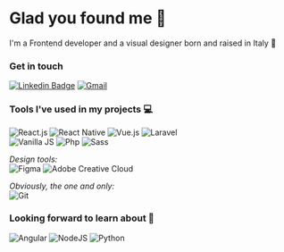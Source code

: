 ﻿# Glad you found me 👋 

I'm a Frontend developer and a visual designer born and raised in Italy 🍕


### Get in touch
[![Linkedin Badge](https://img.shields.io/badge/-LinkedIn-blue?style=for-the-badge&logo=Linkedin&logoColor=white&link=https://www.linkedin.com/in/federicofrasca796/)](https://www.linkedin.com/in/federicofrasca796/)
<a href="mailto:federico.frasca796@gmail.com?body=Dear Federico,">
![Gmail](https://img.shields.io/badge/-Gmail-ea4335?style=for-the-badge&logo=gmail&logoColor=white)
</a>
###  Tools I've used in my projects 💻
  ![React.js](https://img.shields.io/badge/-React.js-grey?logo=react) 
  ![React Native](https://img.shields.io/badge/-React%20Native-grey?&logo=react) 
  ![Vue.js](https://img.shields.io/badge/-Vue.js-34495E?logo=vue.js)
  ![Laravel](https://img.shields.io/badge/-Laravel-171923?logo=laravel)
  <br>
  ![Vanilla JS](https://img.shields.io/badge/-JavaScript-181717?logo=javascript)
  ![Php](https://img.shields.io/badge/-php-394989?logo=php)
  ![Sass](https://img.shields.io/badge/-Sass-FFBFEF?logo=sass)

  _Design tools:_
  <br>
  ![Figma](https://img.shields.io/badge/-Figma-ac7cea?logo=figma)
  ![Adobe Creative Cloud](https://img.shields.io/badge/-Suite%20Adobe-FF4B3A?logo=adobecreativecloud)

  _Obviously, the one and only:_ 
  <br>
  ![Git](https://img.shields.io/badge/-Git-black?&logo=git)

  
###  Looking forward to learn about 👀
  ![Angular](https://img.shields.io/badge/-Angular-grey?style=flat-square&logo=angular) 
  ![NodeJS](https://img.shields.io/badge/-Node.js-grey?style=flat-square&logo=nodedotjs) 
  ![Python](https://img.shields.io/badge/-Python-grey?style=flat-square&logo=python) 



